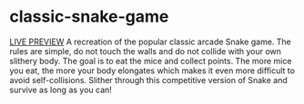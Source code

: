 # classic-snake-game
[LIVE PREVIEW](https://steady-shortbread-268eb0.netlify.app/) A recreation of the popular classic arcade Snake game. The rules are simple, do not touch the walls and do not collide with your own slithery body. The goal is to eat the mice and collect points. The more mice you eat, the more your body elongates which makes it even more difficult to avoid self-collisions. Slither through this competitive version of Snake and survive as long as you can! 
